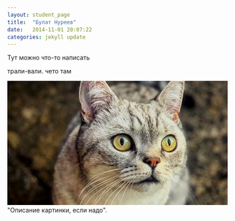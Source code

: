 ```yaml
---
layout: student_page
title:  "Булат Нуреев"
date:   2014-11-01 20:07:22
categories: jekyll update
---
```


Тут можно что-то написать

трали-вали. чето там


<img class="img-fluid" src="/img/posts/cat.jpg" alt="cat">
<span class="caption text-muted">"Описание картинки, если надо".</span>
